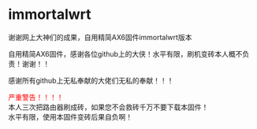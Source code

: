 # immortalwrt
谢谢网上大神们的成果，自用精简AX6固件immortalwrt版本

自用精简AX6固件，感谢各位github上的大侠！水平有限，刷机变砖本人概不负责！谢谢！！

感谢所有github上无私奉献的大佬们无私的奉献！！！<br>

<font color=red>严重警告！！！！</font><br>
本人三次把路由器刷成砖，如果您不会救砖千万不要下载本固件！<br>
水平有限，使用本固件变砖后果自负啊！<br>
